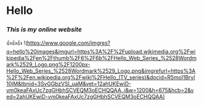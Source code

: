 # **Hello**
### *This is my online website*
👍👍👍
!(https://www.google.com/imgres?q=hello%20images&imgurl=https%3A%2F%2Fupload.wikimedia.org%2Fwikipedia%2Fen%2Fthumb%2F6%2F6b%2FHello_Web_Series_%2528Wordmark%2529_Logo.png%2F1200px-Hello_Web_Series_%2528Wordmark%2529_Logo.png&imgrefurl=https%3A%2F%2Fen.wikipedia.org%2Fwiki%2FHello_(TV_series)&docid=R5moI1Bryl10jM&tbnid=3SvGGbzVSI_uaM&vet=12ahUKEwiD-vm0keaFAxUc7zgGHbhSCVEQM3oECHQQAA..i&w=1200&h=675&hcb=2&ved=2ahUKEwiD-vm0keaFAxUc7zgGHbhSCVEQM3oECHQQAA)
